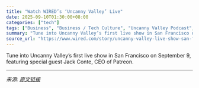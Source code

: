 ```yaml
---
title: "Watch WIRED’s ‘Uncanny Valley’ Live"
date: 2025-09-10T01:30:00+08:00
categories: ["tech"]
tags: ["Business", "Business / Tech Culture", "Uncanny Valley Podcast", "events", "podcasts", "Patreon", "technology", "Events"]
summary: "Tune into Uncanny Valley’s first live show in San Francisco on September 9, featuring special guest Jack Conte, CEO of Patreon."
source_url: "https://www.wired.com/story/uncanny-valley-live-show-san-francisco/"
---
```


Tune into Uncanny Valley’s first live show in San Francisco on September 9, featuring special guest Jack Conte, CEO of Patreon.

---

*来源: [原文链接](https://www.wired.com/story/uncanny-valley-live-show-san-francisco/)*
